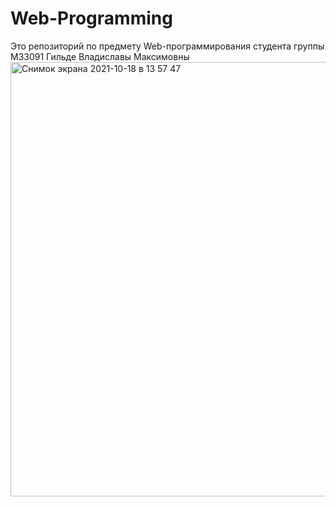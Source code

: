 # Web-Programming
Это репозиторий по предмету Web-программирования студента группы М33091 Гильде Владиславы Максимовны
<img width="695" alt="Снимок экрана 2021-10-18 в 13 57 47" src="https://user-images.githubusercontent.com/61109457/137718419-86fc838e-b799-4d7f-a9e0-ccdaa595c68b.png">
